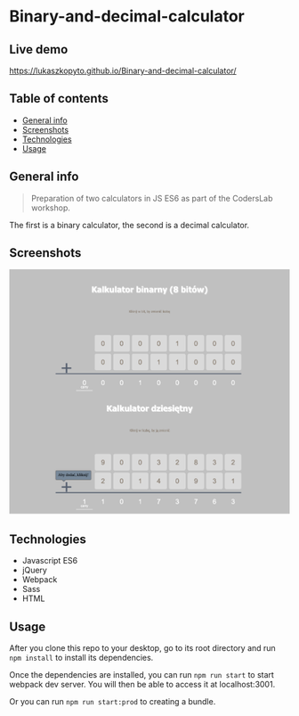 # Binary-and-decimal-calculator

## Live demo

[https://lukaszkopyto.github.io/Binary-and-decimal-calculator/
](https://lukaszkopyto.github.io/Binary-and-decimal-calculator/)

## Table of contents

- [General info](#general-info)
- [Screenshots](#screenshots)
- [Technologies](#technologies)
- [Usage](#usage)

## General info

> Preparation of two calculators in JS ES6 as part of the CodersLab workshop.

The first is a binary calculator, the second is a decimal calculator.

## Screenshots

![Project screenshot ](./development/images/Screenshot.png)

## Technologies

- Javascript ES6
- jQuery
- Webpack
- Sass
- HTML

## Usage

After you clone this repo to your desktop, go to its root directory and run `npm install` to install its dependencies.

Once the dependencies are installed, you can run `npm run start` to start webpack dev server. You will then be able to access it at localhost:3001.

Or you can run `npm run start:prod` to creating a bundle.
